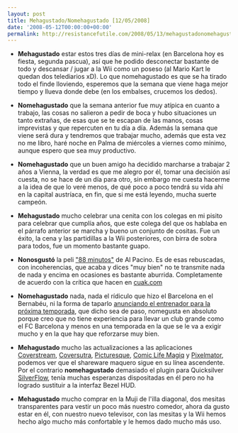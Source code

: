 ```yaml
---
layout: post
title: Mehagustado/Nomehagustado [12/05/2008]
date: '2008-05-12T00:00:00+00:00'
permalink: http://resistancefutile.com/2008/05/13/mehagustadonomehagustado-12052008/
---
```

- <strong>Mehagustado</strong> estar estos tres días de mini-relax (en Barcelona hoy es fiesta, segunda pascua), así que he podido desconectar bastante de todo y descansar / jugar a la Wii como un poseso (al Mario Kart le quedan dos telediarios xD). Lo que nomehagustado es que se ha tirado todo el finde lloviendo, esperemos que la semana que viene haga mejor tiempo y llueva donde debe (en los embalses, crucemos los dedos).

- <strong>Nomehagustado</strong> que la semana anterior fue muy atípica en cuanto a trabajo, las cosas no salieron a pedir de boca y hubo situaciones un tanto extrañas, de esas que se te escapan de las manos, cosas imprevistas y que repercuten en tu día a día. Además la semana que viene será dura y tendremos que trabajar mucho, además que esta vez no me libro, haré noche en Palma de miércoles a viernes como mínimo, aunque espero que sea muy productivo.

- <strong>Nomehagustado</strong> que un buen amigo ha decidido marcharse a trabajar 2 años a Vienna, la verdad es que me alegro por él, tomar una decisión así cuesta, no se hace de un día para otro, sin embargo me cuesta hacerme a la idea de que lo veré menos, de qué poco a poco tendrá su vida ahí en la capital austríaca, en fin, que si me está leyendo, mucha suerte campeón.

- <strong>Mehagustado</strong> mucho celebrar una cenita con los colegas en mi pisito para celebrar que cumplía años, que este colega del que os hablaba en el párrafo anterior se marcha y bueno un conjunto de cositas. Fue un éxito, la cena y las partidillas a la Wii posteriores, con birra de sobra para todos, fue un momento bastante guapo.

- <strong>Nonosgustó</strong> la peli <a href="http://www.filmaffinity.com/es/film110808.html">"88 minutos"</a> de Al Pacino. Es de esas rebuscadas, con incoherencias, que acaba y dices "muy bien" no te transmite nada de nada y encima en ocasiones es bastante aburrida. Completamente de acuerdo con la crítica que hacen en <a href="http://www.cuak.com/?p=966">cuak.com</a>

- <strong>Nomehagustado</strong> nada, nada el rídiculo que hizo el Barcelona en el Bernabéu, ni la forma de taparlo <a href="http://www.elperiodico.com/default.asp?idpublicacio_PK=46&idioma=CAS&idtipusrecurs_PK=7&idnoticia_PK=506692">anunciando el entrenador para la próxima temporada</a>, que dicho sea de paso, nomegusta en absoluto porque creo que no tiene experiencia para llevar un club grande como el FC Barcelona y menos en una temporada en la que se le va a exigir mucho y en la que hay que reforzarse muy bien.

- <strong>Mehagustado</strong> mucho las actualizaciones a las aplicaciones <a href="http://www.applesfera.com/2008/05/09-cover-stream-actualizado-a-la-version-20">Coverstream</a>, <a href="http://www.applesfera.com/2008/05/09-coversutra-21-nueva-actualizacion">Coversutra</a>, <a href="http://www.applesfera.com/2008/05/12-picturesque-20-nueva-version">Picturesque</a>, <a href="http://plasq.com/comic-life-magiq">Comic Life Magiq</a> y <a href="http://www.pixelmator.com/">Pixelmator</a>, podemos ver que el shareware maquero sigue en su línea ascendente. Por el contrario <strong>nomehagustado</strong> demasiado el plugin para Quicksilver <a href="http://www.applesfera.com/2008/05/12-interfaz-silverflow-para-quicksilver">SilverFlow</a>, tenía muchas esperanzas dispositadas en él pero no ha logrado sustituir a la interfaz Bezel HUD.

- <strong>Mehagustado</strong> mucho comprar en la Muji de l'illa diagonal, dos mesitas transparentes para vestir un poco más nuestro comedor, ahora da gusto estar en él, con nuestro nuevo televisor, con las mesitas y la Wii hemos hecho algo mucho más confortable y le hemos dado mucho más uso.
